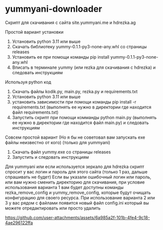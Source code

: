 # yummyani-downloader
Скрипт для скачивания с сайта site.yummyani.me и hdrezka.ag

Простой вариант установки
1. Установить python 3.11 или выше
2. Скачать библиотеку yummy-0.1.1-py3-none-any.whl со страницы releases
3. Установить ее при помощи команды pip install yummy-0.1.1-py3-none-any.whl
4. Вписать в терминале yummy (или rezka для скачивания с hdrezka) и следовать инструкциям

Используя python код
1. Скачать файлы kodik.py, main.py, rezka.py и requirements.txt
2. Установить python 3.11 или выше
3. установить зависимости при помощи команды pip install -r requirements.txt (выполнять ее нужно в директории где находится файл requirements.txt)
4. Запустить скрипт при помощи комманды python main.py (выполнять ее нужно в директории где находится файл main.py) и следовать инструкциям

Совсем простой вариант (Но я бы не советовал вам запускать exe файлы неизвестно от кого) (только для yummyani)
1. Скачать файл yummy.exe со страницы releases
2. Запустить и следовать инструкциям

Для yummyani или если используется зеркало для hdrezka скрипт спросит у вас логин и пароль для этого сайта (только 1 раз, дальше спрашивать не будет)
Если вы указали ошибочный логин или пароль, или вам нужно сменить директорию для скачивания, при условие использования варианта 1 вам будет доступны команды  rezka_remove_config и yummy_remove_config, которые будут очищать конфигурацию для своего ресурса. При использование варианта 2 или 3 у вас рядом с файлами появится новый файл config.ini который вы можете отредактировать или просто удалить

https://github.com/user-attachments/assets/6a985a2f-101b-4fe4-9c18-4ae296122ffa


